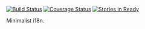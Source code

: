 [![Build Status](https://travis-ci.org/bigeasy/synonymous.svg?branch=master)](https://travis-ci.org/bigeasy/synonymous) [![Coverage Status](https://coveralls.io/repos/bigeasy/synonymous/badge.svg?branch=master&service=github)](https://coveralls.io/github/bigeasy/synonymous?branch=master) [![Stories in Ready](https://badge.waffle.io/bigeasy/synonymous.png?label=ready&title=Ready)](https://waffle.io/bigeasy/synonymous)

Minimalist i18n.
